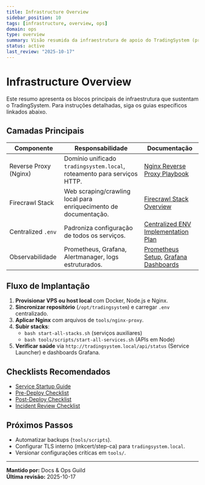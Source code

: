 ```yaml
---
title: Infrastructure Overview
sidebar_position: 10
tags: [infrastructure, overview, ops]
domain: ops
type: overview
summary: Visão resumida da infraestrutura de apoio do TradingSystem (proxy, scraping, observabilidade, dados).
status: active
last_review: "2025-10-17"
---
```


# Infrastructure Overview

Este resumo apresenta os blocos principais de infraestrutura que sustentam o TradingSystem. Para instruções detalhadas, siga os guias específicos linkados abaixo.

## Camadas Principais

| Componente | Responsabilidade | Documentação |
|------------|------------------|--------------|
| Reverse Proxy (Nginx) | Domínio unificado `tradingsystem.local`, roteamento para serviços HTTP. | [Nginx Reverse Proxy Playbook](./nginx-proxy.md) |
| Firecrawl Stack | Web scraping/crawling local para enriquecimento de documentação. | [Firecrawl Stack Overview](./firecrawl-stack.md) |
| Centralized `.env` | Padroniza configuração de todos os serviços. | [Centralized ENV Implementation Plan](./CENTRALIZED-ENV-IMPLEMENTATION-PLAN.md) |
| Observabilidade | Prometheus, Grafana, Alertmanager, logs estruturados. | [Prometheus Setup](../monitoring/prometheus-setup.md), [Grafana Dashboards](../monitoring/grafana-dashboards.md) |

## Fluxo de Implantação

1. **Provisionar VPS ou host local** com Docker, Node.js e Nginx.
2. **Sincronizar repositório** (`/opt/tradingsystem`) e carregar `.env` centralizado.
3. **Aplicar Nginx** com arquivos de `tools/nginx-proxy`.
4. **Subir stacks**:
   - `bash start-all-stacks.sh` (serviços auxiliares)
   - `bash tools/scripts/start-all-services.sh` (APIs em Node)
5. **Verificar saúde** via `http://tradingsystem.local/api/status` (Service Launcher) e dashboards Grafana.

## Checklists Recomendados

- [Service Startup Guide](../service-startup-guide.md)
- [Pre-Deploy Checklist](../checklists/pre-deploy.md)
- [Post-Deploy Checklist](../checklists/post-deploy.md)
- [Incident Review Checklist](../checklists/incident-review.md)

## Próximos Passos

- Automatizar backups (`tools/scripts`).
- Configurar TLS interno (mkcert/step-ca) para `tradingsystem.local`.
- Versionar configurações críticas em `tools/`.

---

**Mantido por:** Docs & Ops Guild  
**Última revisão:** 2025-10-17
